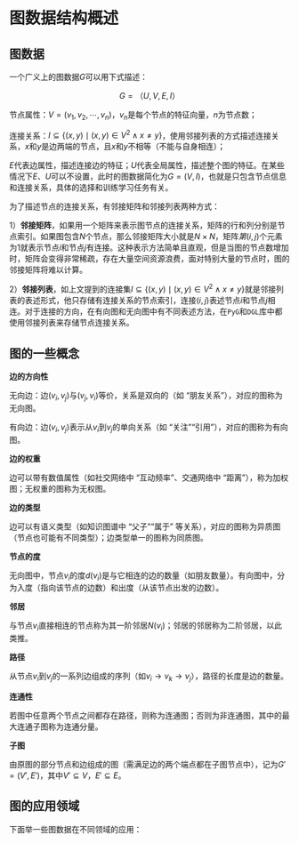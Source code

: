 # 图数据结构概述

## 图数据

一个广义上的图数据$G$可以用下式描述：

$$
G=（U,V,E,I）
$$

节点属性：$V=(v_1,v_2, \cdots, v_n)$，$v_n$是每个节点的特征向量，$n$为节点数；

连接关系：$I \subseteq \{(x,y) \mid (x,y)\in V^{2}\wedge x\neq y\}$，使用邻接列表的方式描述连接关系，$x$和$y$是边两端的节点，且$x$和$y$不相等（不能与自身相连）；

$E$代表边属性，描述连接边的特征；$U$代表全局属性，描述整个图的特征。在某些情况下$E$、$U$可以不设置，此时的图数据简化为$G=(V,I)$，也就是只包含节点信息和连接关系，具体的选择和训练学习任务有关。

为了描述节点的连接关系，有邻接矩阵和邻接列表两种方式：

1）**邻接矩阵**，如果用一个矩阵来表示图节点的连接关系，矩阵的行和列分别是节点索引。如果图包含$N$个节点，那么邻接矩阵大小就是$N \times N$，矩阵$第(i,j)$个元素为$1$就表示节点$i$和节点$j$有连接。这种表示方法简单且直观，但是当图的节点数增加时，矩阵会变得非常稀疏，存在大量空间资源浪费，面对特别大量的节点时，图的邻接矩阵将难以计算。

2）**邻接列表**，如上文提到的连接集$I \subseteq \{(x,y) \mid (x,y)\in V^{2}\wedge x\neq y\}$就是邻接列表的表述形式，他只存储有连接关系的节点索引，连接$(i,j)$表述节点$i$和节点$j$相连。对于连接的方向，在有向图和无向图中有不同表述方法，在`PyG`和`DGL`库中都使用邻接列表来存储节点连接关系。


## 图的一些概念

**边的方向性**

无向边：边$(v_i, v_j)$与$(v_j, v_i)$等价，关系是双向的（如 “朋友关系”），对应的图称为无向图。

有向边：边$(v_i, v_j)$表示从$v_i$到$v_j$的单向关系（如 “关注”“引用”），对应的图称为有向图。

**边的权重**

边可以带有数值属性（如社交网络中 “互动频率”、交通网络中 “距离”），称为加权图；无权重的图称为无权图。

**边的类型**

边可以有语义类型（如知识图谱中 “父子”“属于” 等关系），对应的图称为异质图（节点也可能有不同类型）；边类型单一的图称为同质图。

**节点的度**

无向图中，节点$v_i$的度$d(v_i)$是与它相连的边的数量（如朋友数量）。有向图中，分为入度（指向该节点的边数）和出度（从该节点出发的边数）。

**邻居**

与节点$v_i$直接相连的节点称为其一阶邻居$N(v_i)$；邻居的邻居称为二阶邻居，以此类推。

**路径**

从节点$v_i$到$v_j$的一系列边组成的序列（如$v_i \to v_k \to v_j$），路径的长度是边的数量。

**连通性**

若图中任意两个节点之间都存在路径，则称为连通图；否则为非连通图，其中的最大连通子图称为连通分量。

**子图**

由原图的部分节点和边组成的图（需满足边的两个端点都在子图节点中），记为$G' = (V', E')$，其中$V' \subseteq V$，$E' \subseteq E$。

## 图的应用领域

下面举一些图数据在不同领域的应用：

